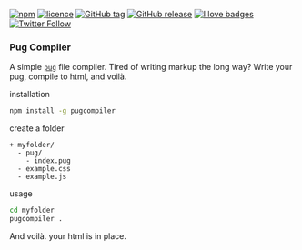 [![npm](https://img.shields.io/npm/v/pugcompiler.svg?style=flat-square)](https://www.npmjs.com/package/pugcompiler)
[![licence](https://img.shields.io/npm/l/pugcompiler.svg?style=flat-square)](https://github.com/SaschaVoid/pug-compiler/blob/master/LICENCE.md)
[![GitHub tag](https://img.shields.io/github/tag/SaschaVoid/pug-compiler.svg?style=flat-square)]()
[![GitHub release](https://img.shields.io/github/release/SaschaVoid/pug-compiler.svg?style=flat-square)]()
[![I love badges](https://img.shields.io/badge/I%20love-badges-FF00FF.svg?style=flat-square)]()
[![Twitter Follow](https://img.shields.io/twitter/follow/SaschaVoid.svg?style=social&label=Follow)](https://twitter.com/SaschaVoid)

### Pug Compiler
A simple [`pug`](https://pugjs.org) file compiler. Tired of writing markup the long way? Write your pug, compile to html, and voilà.

installation
``` sh
npm install -g pugcompiler
```

create a folder

    + myfolder/
      - pug/
        - index.pug
      - example.css
      - example.js

usage
``` sh
cd myfolder
pugcompiler .
```

And voilà. your html is in place.
